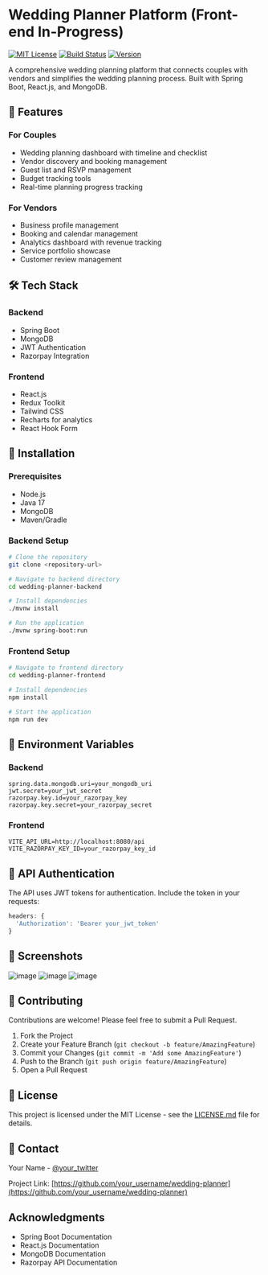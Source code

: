 # Wedding Planner Platform (Front-end In-Progress)

[![MIT License](https://img.shields.io/badge/License-MIT-green.svg)](https://choosealicense.com/licenses/mit/)
[![Build Status](https://img.shields.io/badge/build-passing-brightgreen)]()
[![Version](https://img.shields.io/badge/version-1.0.0-blue)]()

A comprehensive wedding planning platform that connects couples with vendors and simplifies the wedding planning process. Built with Spring Boot, React.js, and MongoDB.

## 🚀 Features

### For Couples

- Wedding planning dashboard with timeline and checklist
- Vendor discovery and booking management
- Guest list and RSVP management
- Budget tracking tools
- Real-time planning progress tracking

### For Vendors

- Business profile management
- Booking and calendar management
- Analytics dashboard with revenue tracking
- Service portfolio showcase
- Customer review management

## 🛠️ Tech Stack

### Backend

- Spring Boot
- MongoDB
- JWT Authentication
- Razorpay Integration

### Frontend

- React.js
- Redux Toolkit
- Tailwind CSS
- Recharts for analytics
- React Hook Form

## 🔧 Installation

### Prerequisites

- Node.js
- Java 17
- MongoDB
- Maven/Gradle

### Backend Setup

```bash
# Clone the repository
git clone <repository-url>

# Navigate to backend directory
cd wedding-planner-backend

# Install dependencies
./mvnw install

# Run the application
./mvnw spring-boot:run
```

### Frontend Setup

```bash
# Navigate to frontend directory
cd wedding-planner-frontend

# Install dependencies
npm install

# Start the application
npm run dev
```

## 📝 Environment Variables

### Backend

```properties
spring.data.mongodb.uri=your_mongodb_uri
jwt.secret=your_jwt_secret
razorpay.key.id=your_razorpay_key
razorpay.key.secret=your_razorpay_secret
```

### Frontend

```env
VITE_API_URL=http://localhost:8080/api
VITE_RAZORPAY_KEY_ID=your_razorpay_key_id
```

## 🔐 API Authentication

The API uses JWT tokens for authentication. Include the token in your requests:

```javascript
headers: {
  'Authorization': 'Bearer your_jwt_token'
}
```

## 📱 Screenshots

![image](https://github.com/user-attachments/assets/4059ce0a-cc7f-4d28-82de-c75424a845b7)
![image](https://github.com/user-attachments/assets/04889bce-38d2-4a0f-9127-42eb6fb9deb2)
![image](https://github.com/user-attachments/assets/2e7c2c72-0aad-4723-aace-2194491cf358)




## 🤝 Contributing

Contributions are welcome! Please feel free to submit a Pull Request.

1. Fork the Project
2. Create your Feature Branch (`git checkout -b feature/AmazingFeature`)
3. Commit your Changes (`git commit -m 'Add some AmazingFeature'`)
4. Push to the Branch (`git push origin feature/AmazingFeature`)
5. Open a Pull Request

## 📄 License

This project is licensed under the MIT License - see the [LICENSE.md](LICENSE.md) file for details.

## 👥 Contact

Your Name - [@your_twitter](https://twitter.com/your_username)

Project Link: [https://github.com/your_username/wedding-planner](https://github.com/your_username/wedding-planner)

## Acknowledgments

* Spring Boot Documentation
* React.js Documentation
* MongoDB Documentation
* Razorpay API Documentation

